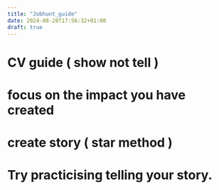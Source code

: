 ```yaml
---
title: "Jobhunt_guide"
date: 2024-08-28T17:56:32+01:00
draft: true
---
```




# CV guide ( show not tell )

# focus on the impact you have created

# create story ( star method )

# Try practicising telling your story. 

